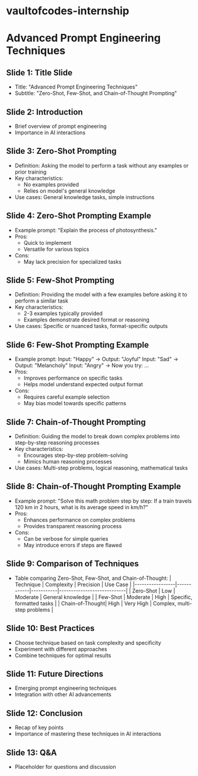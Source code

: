 # vaultofcodes-internship

# Advanced Prompt Engineering Techniques

## Slide 1: Title Slide
- Title: "Advanced Prompt Engineering Techniques"
- Subtitle: "Zero-Shot, Few-Shot, and Chain-of-Thought Prompting"

## Slide 2: Introduction
- Brief overview of prompt engineering
- Importance in AI interactions

## Slide 3: Zero-Shot Prompting
- Definition: Asking the model to perform a task without any examples or prior training
- Key characteristics:
  - No examples provided
  - Relies on model's general knowledge
- Use cases: General knowledge tasks, simple instructions

## Slide 4: Zero-Shot Prompting Example
- Example prompt: "Explain the process of photosynthesis."
- Pros:
  - Quick to implement
  - Versatile for various topics
- Cons:
  - May lack precision for specialized tasks

## Slide 5: Few-Shot Prompting
- Definition: Providing the model with a few examples before asking it to perform a similar task
- Key characteristics:
  - 2-3 examples typically provided
  - Examples demonstrate desired format or reasoning
- Use cases: Specific or nuanced tasks, format-specific outputs

## Slide 6: Few-Shot Prompting Example
- Example prompt:
  Input: "Happy" -> Output: "Joyful"
  Input: "Sad" -> Output: "Melancholy"
  Input: "Angry" -> Now you try: ...
- Pros:
  - Improves performance on specific tasks
  - Helps model understand expected output format
- Cons:
  - Requires careful example selection
  - May bias model towards specific patterns

## Slide 7: Chain-of-Thought Prompting
- Definition: Guiding the model to break down complex problems into step-by-step reasoning processes
- Key characteristics:
  - Encourages step-by-step problem-solving
  - Mimics human reasoning processes
- Use cases: Multi-step problems, logical reasoning, mathematical tasks

## Slide 8: Chain-of-Thought Prompting Example
- Example prompt: "Solve this math problem step by step: If a train travels 120 km in 2 hours, what is its average speed in km/h?"
- Pros:
  - Enhances performance on complex problems
  - Provides transparent reasoning process
- Cons:
  - Can be verbose for simple queries
  - May introduce errors if steps are flawed

## Slide 9: Comparison of Techniques
- Table comparing Zero-Shot, Few-Shot, and Chain-of-Thought:
  | Technique       | Complexity | Precision | Use Case                    |
  |-----------------|------------|-----------|----------------------------|
  | Zero-Shot       | Low        | Moderate  | General knowledge          |
  | Few-Shot        | Moderate   | High      | Specific, formatted tasks  |
  | Chain-of-Thought| High       | Very High | Complex, multi-step problems |

## Slide 10: Best Practices
- Choose technique based on task complexity and specificity
- Experiment with different approaches
- Combine techniques for optimal results

## Slide 11: Future Directions
- Emerging prompt engineering techniques
- Integration with other AI advancements

## Slide 12: Conclusion
- Recap of key points
- Importance of mastering these techniques in AI interactions

## Slide 13: Q&A
- Placeholder for questions and discussion

